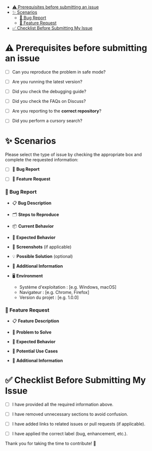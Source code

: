 - [⚠️ Prerequisites before submitting an issue](#️-prerequisites-before-submitting-an-issue)
- [✨ Scenarios](#-scenarios)
    - [🐛 Bug Report](#-bug-report)
    - [🚀 Feature Request](#-feature-request)
- [✅ Checklist Before Submitting My Issue](#-checklist-before-submitting-my-issue)


<!--- Please follow the instructions below to submit an issue. Select the appropriate scenario and fill in the relevant details. -->

# ⚠️ Prerequisites before submitting an issue
* [ ] Can you reproduce the problem in safe mode?
* [ ] Are you running the latest version?
* [ ] Did you check the debugging guide?
* [ ] Did you check the FAQs on Discuss?
* [ ] Are you reporting to the **correct repository**?
* [ ] Did you perform a cursory search?


# ✨ Scenarios
Please select the type of issue by checking the appropriate box and complete the requested information:
- [ ] 🐛 **Bug Report**
- [ ] 🚀 **Feature Request**


### 🐛 Bug Report
- 📋 **Bug Description**
  <!--- Provide a clear and concise description of the bug -->
  
- 🗂️ **Steps to Reproduce**
  <!--- 1. First Step -->
  <!--- 2. Second Step -->
  <!--- 3. and so on ... -->
  

- 📦 **Current Behavior**
  <!--- Explain what happens currently when the bug occurs. -->
  <!--- Example: The application crashes without any error message -->
  

- 🎯 **Expected Behavior**
  <!--- Explain what you expected to happen instead. -->
  <!--- Example: The settings should save successfully without crashing. -->
  

- 📸 **Screenshots** (if applicable)
  <!--- If applicable, add screenshots to help explain your problem. -->
  <!--- You can drag and drop images here or paste from your clipboard. -->
  

- 💡 **Possible Solution** (optional)
  <!--- If you have an idea of how to fix the issue, describe it here. -->
  <!--- Example: The error might be due to an uninitialized variable. -->
  


- 🔗 **Additional Information**
  <!--- Provide any additional context or information that might be helpful. -->
  <!--- Include logs, stack traces, or relevant links (e.g., Stack Overflow discussions). -->
  

- 🖥️ **Environment**
  - Système d'exploitation : [e.g. Windows, macOS]
  - Navigateur : [e.g. Chrome, Firefox]
  - Version du projet : [e.g. 1.0.0]
  

### 🚀 Feature Request

- 📋 **Feature Description**
  <!--- Provide a clear and concise description of the feature you are requesting. -->
  <!--- Example: Add dark mode support for the user interface. -->
  

- 🤔 **Problem to Solve**
  <!--- Explain the problem that this feature would solve. -->
  <!--- Example: Users find it hard to use the app at night due to the bright UI. -->
  

- 🎯 **Expected Behavior**
  <!--- Describe what the new feature should do. -->
  <!--- Example: The app should have a toggle for dark mode in the settings. -->
  

- 📝 **Potential Use Cases**
  <!--- Provide examples of how this feature could be used by end-users. -->
  <!--- Example: Dark mode will enhance user experience during nighttime use. -->
  

- 🔗 **Additional Information**
  <!--- Add any extra details, mockups, or screenshots related to the feature. -->
  <!--- You can also link to relevant discussions or feature requests. -->
  

# ✅ Checklist Before Submitting My Issue
  - [ ] I have provided all the required information above.
  - [ ] I have removed unnecessary sections to avoid confusion.
  - [ ] I have added links to related issues or pull requests (if applicable).
  - [ ] I have applied the correct label (bug, enhancement, etc.).


Thank you for taking the time to contribute! 🚀